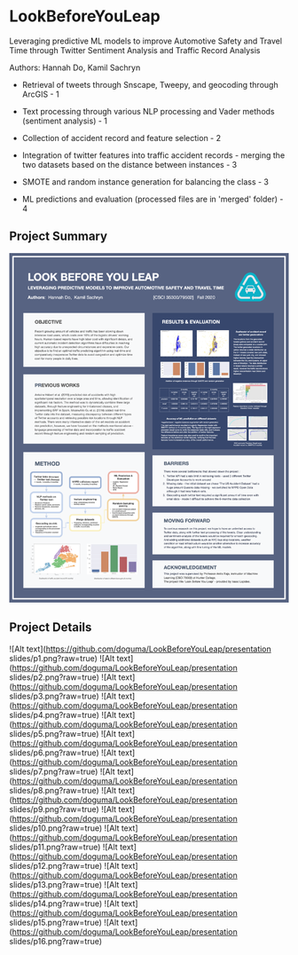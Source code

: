 # LookBeforeYouLeap
Leveraging predictive ML models to improve Automotive Safety and Travel Time through Twitter Sentiment Analysis and Traffic Record Analysis

Authors:  Hannah Do,  Kamil Sachryn           


- Retrieval of tweets through Snscape, Tweepy, and geocoding through ArcGIS - 1
- Text processing through various NLP processing and Vader methods (sentiment analysis)  - 1
- Collection of accident record and feature selection - 2

- Integration of twitter features into traffic accident records - merging the two datasets based on the distance between instances - 3
- SMOTE and random instance generation for balancing the class - 3

- ML predictions and evaluation (processed files are in 'merged' folder) - 4

## Project Summary
![Alt text](https://github.com/doguma/LookBeforeYouLeap/blob/main/poster_image.png?raw=true "Project Summary")

## Project Details
![Alt text](https://github.com/doguma/LookBeforeYouLeap/presentation slides/p1.png?raw=true)
![Alt text](https://github.com/doguma/LookBeforeYouLeap/presentation slides/p2.png?raw=true)
![Alt text](https://github.com/doguma/LookBeforeYouLeap/presentation slides/p3.png?raw=true)
![Alt text](https://github.com/doguma/LookBeforeYouLeap/presentation slides/p4.png?raw=true)
![Alt text](https://github.com/doguma/LookBeforeYouLeap/presentation slides/p5.png?raw=true)
![Alt text](https://github.com/doguma/LookBeforeYouLeap/presentation slides/p6.png?raw=true)
![Alt text](https://github.com/doguma/LookBeforeYouLeap/presentation slides/p7.png?raw=true)
![Alt text](https://github.com/doguma/LookBeforeYouLeap/presentation slides/p8.png?raw=true)
![Alt text](https://github.com/doguma/LookBeforeYouLeap/presentation slides/p9.png?raw=true)
![Alt text](https://github.com/doguma/LookBeforeYouLeap/presentation slides/p10.png?raw=true)
![Alt text](https://github.com/doguma/LookBeforeYouLeap/presentation slides/p11.png?raw=true)
![Alt text](https://github.com/doguma/LookBeforeYouLeap/presentation slides/p12.png?raw=true)
![Alt text](https://github.com/doguma/LookBeforeYouLeap/presentation slides/p13.png?raw=true)
![Alt text](https://github.com/doguma/LookBeforeYouLeap/presentation slides/p14.png?raw=true)
![Alt text](https://github.com/doguma/LookBeforeYouLeap/presentation slides/p15.png?raw=true)
![Alt text](https://github.com/doguma/LookBeforeYouLeap/presentation slides/p16.png?raw=true)
